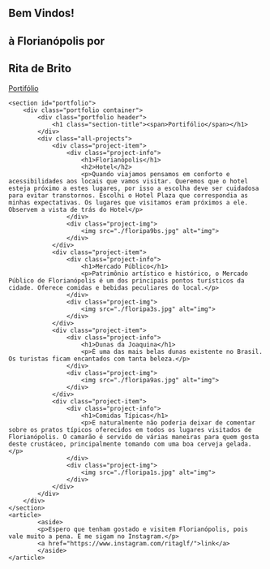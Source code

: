<!DOCTYPE html>
<html lang="pt-br">

<head>
    <meta charset="UTF-8">
    <meta name="viewport" content="width=device-width, initial-scale=1.0">
    <link rel="stylesheet" href="style.css">
    <title>Viagem à Florianópolis</title>
</head>

<body>
    <section id="presentation">
        <div class="presentation container">
            <div>
                <h1>Bem Vindos!<span></span></h1>
                <h1>à Florianópolis por<span></span></h1>
                <h1>Rita de Brito<span></span></h1>
                <a href="#portfolio" type="button" class="cta">Portifólio</a>
            </div>
        </div>
    </section>

    <section id="portfolio">
        <div class="portfolio container">
            <div class="portfolio header">
                <h1 class="section-title"><span>Portifólio</span></h1>
            </div>
            <div class="all-projects">
                <div class="project-item">
                    <div class="project-info">
                        <h1>Florianópolis</h1>
                        <h2>Hotel</h2>
                        <p>Quando viajamos pensamos em conforto e acessibilidades aos locais que vamos visitar. Queremos que o hotel esteja próximo a estes lugares, por isso a escolha deve ser cuidadosa para evitar transtornos. Escolhi o Hotel Plaza que correspondia as minhas expectativas. Os lugares que visitamos eram próximos a ele. Observem a vista de trás do Hotel</p>
                    </div>
                    <div class="project-img">
                        <img src="./floripa9bs.jpg" alt="img">
                    </div>
                </div>
                <div class="project-item">
                    <div class="project-info">
                        <h1>Mercado Público</h1>
                        <p>Patrimônio artístico e histórico, o Mercado Público de Florianópolis é um dos principais pontos turísticos da cidade. Oferece comidas e bebidas peculiares do local.</p>
                    </div>
                    <div class="project-img">
                        <img src="./floripa3s.jpg" alt="img">
                    </div>
                </div>
                <div class="project-item">
                    <div class="project-info">
                        <h1>Dunas da Joaquina</h1>
                        <p>É uma das mais belas dunas existente no Brasil. Os turistas ficam encantados com tanta beleza.</p>
                    </div>
                    <div class="project-img">
                        <img src="./floripa9as.jpg" alt="img">
                    </div>
                </div>
                <div class="project-item">
                    <div class="project-info">
                        <h1>Comidas Típicas</h1>
                        <p>E naturalmente não poderia deixar de comentar sobre os pratos típicos oferecidos em todos os lugares visitados de Florianópolis. O camarão é servido de várias maneiras para quem gosta deste crustáceo, principalmente tomando com uma boa cerveja gelada.</p>
                    </div>
                    <div class="project-img">
                        <img src="./floripa1s.jpg" alt="img">
                    </div>
                </div>
            </div>
        </div>
    </section>
    <article>
            <aside>
            <p>Espero que tenham gostado e visitem Florianópolis, pois vale muito a pena. E me sigam no Instagram.</p>
            <a href="https://www.instagram.com/ritaglf/">link</a>
            </aside>
    </article>   
</body>
</html>
